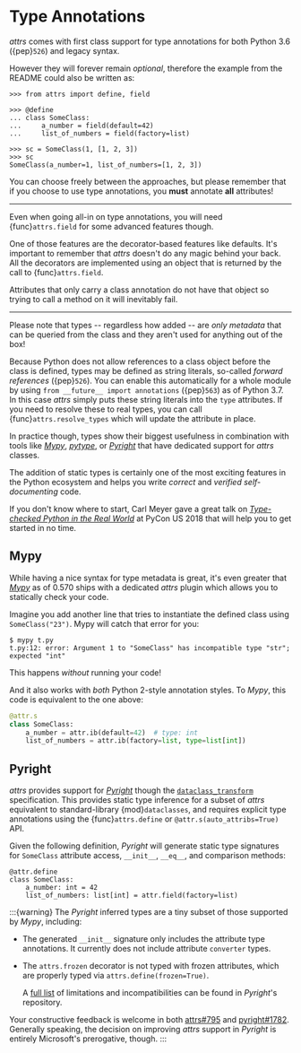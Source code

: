 # Type Annotations

*attrs* comes with first class support for type annotations for both Python 3.6 ({pep}`526`) and legacy syntax.

However they will forever remain *optional*, therefore the example from the README could also be written as:

```{doctest}
>>> from attrs import define, field

>>> @define
... class SomeClass:
...     a_number = field(default=42)
...     list_of_numbers = field(factory=list)

>>> sc = SomeClass(1, [1, 2, 3])
>>> sc
SomeClass(a_number=1, list_of_numbers=[1, 2, 3])
```

You can choose freely between the approaches, but please remember that if you choose to use type annotations, you **must** annotate **all** attributes!

---

Even when going all-in on type annotations, you will need {func}`attrs.field` for some advanced features though.

One of those features are the decorator-based features like defaults.
It's important to remember that *attrs* doesn't do any magic behind your back.
All the decorators are implemented using an object that is returned by the call to {func}`attrs.field`.

Attributes that only carry a class annotation do not have that object so trying to call a method on it will inevitably fail.

---

Please note that types -- regardless how added -- are *only metadata* that can be queried from the class and they aren't used for anything out of the box!

Because Python does not allow references to a class object before the class is defined,
types may be defined as string literals, so-called *forward references* ({pep}`526`).
You can enable this automatically for a whole module by using `from __future__ import annotations` ({pep}`563`) as of Python 3.7.
In this case *attrs* simply puts these string literals into the `type` attributes.
If you need to resolve these to real types, you can call {func}`attrs.resolve_types` which will update the attribute in place.

In practice though, types show their biggest usefulness in combination with tools like [*Mypy*], [*pytype*], or [*Pyright*] that have dedicated support for *attrs* classes.

The addition of static types is certainly one of the most exciting features in the Python ecosystem and helps you write *correct* and *verified self-documenting* code.

If you don't know where to start, Carl Meyer gave a great talk on [*Type-checked Python in the Real World*](https://www.youtube.com/watch?v=pMgmKJyWKn8) at PyCon US 2018 that will help you to get started in no time.


## Mypy

While having a nice syntax for type metadata is great, it's even greater that [*Mypy*] as of 0.570 ships with a dedicated *attrs* plugin which allows you to statically check your code.

Imagine you add another line that tries to instantiate the defined class using `SomeClass("23")`.
Mypy will catch that error for you:

```console
$ mypy t.py
t.py:12: error: Argument 1 to "SomeClass" has incompatible type "str"; expected "int"
```

This happens *without* running your code!

And it also works with *both* Python 2-style annotation styles.
To *Mypy*, this code is equivalent to the one above:

```python
@attr.s
class SomeClass:
    a_number = attr.ib(default=42)  # type: int
    list_of_numbers = attr.ib(factory=list, type=list[int])
```


## Pyright

*attrs* provides support for [*Pyright*] though the [`dataclass_transform`] specification.
This provides static type inference for a subset of *attrs* equivalent to standard-library {mod}`dataclasses`,
and requires explicit type annotations using the {func}`attrs.define` or `@attr.s(auto_attribs=True)` API.

Given the following definition, *Pyright* will generate static type signatures for `SomeClass` attribute access, `__init__`, `__eq__`, and comparison methods:

```
@attr.define
class SomeClass:
    a_number: int = 42
    list_of_numbers: list[int] = attr.field(factory=list)
```

:::{warning}
The *Pyright* inferred types are a tiny subset of those supported by *Mypy*, including:

- The generated `__init__` signature only includes the attribute type annotations.
  It currently does not include attribute `converter` types.

- The `attrs.frozen` decorator is not typed with frozen attributes, which are properly typed via `attrs.define(frozen=True)`.

  A [full list](https://github.com/microsoft/pyright/blob/main/specs/dataclass_transforms.md#attrs) of limitations and incompatibilities can be found in *Pyright*'s repository.

Your constructive feedback is welcome in both [attrs#795](https://github.com/python-attrs/attrs/issues/795) and [pyright#1782](https://github.com/microsoft/pyright/discussions/1782).
Generally speaking, the decision on improving *attrs* support in *Pyright* is entirely Microsoft's prerogative, though.
:::

[`dataclass_transform`]: https://github.com/microsoft/pyright/blob/main/specs/dataclass_transforms.md
[*Mypy*]: http://mypy-lang.org
[*Pyright*]: https://github.com/microsoft/pyright
[*pytype*]: https://google.github.io/pytype/
